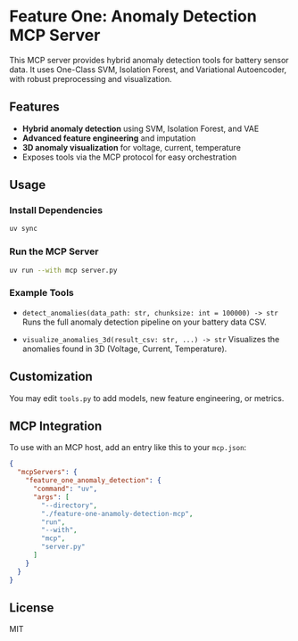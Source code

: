 # Feature One: Anomaly Detection MCP Server

This MCP server provides hybrid anomaly detection tools for battery sensor data. It uses One-Class SVM, Isolation Forest, and Variational Autoencoder, with robust preprocessing and visualization.

## Features

- **Hybrid anomaly detection** using SVM, Isolation Forest, and VAE
- **Advanced feature engineering** and imputation
- **3D anomaly visualization** for voltage, current, temperature
- Exposes tools via the MCP protocol for easy orchestration

## Usage

### Install Dependencies

```bash
uv sync
```

### Run the MCP Server

```bash
uv run --with mcp server.py
```

### Example Tools

- `detect_anomalies(data_path: str, chunksize: int = 100000) -> str`
  Runs the full anomaly detection pipeline on your battery data CSV.

- `visualize_anomalies_3d(result_csv: str, ...) -> str`
  Visualizes the anomalies found in 3D (Voltage, Current, Temperature).

## Customization

You may edit `tools.py` to add models, new feature engineering, or metrics.

## MCP Integration

To use with an MCP host, add an entry like this to your `mcp.json`:

```json
{
  "mcpServers": {
    "feature_one_anomaly_detection": {
      "command": "uv",
      "args": [
        "--directory",
        "./feature-one-anamoly-detection-mcp",
        "run",
        "--with",
        "mcp",
        "server.py"
      ]
    }
  }
}
```

## License

MIT
